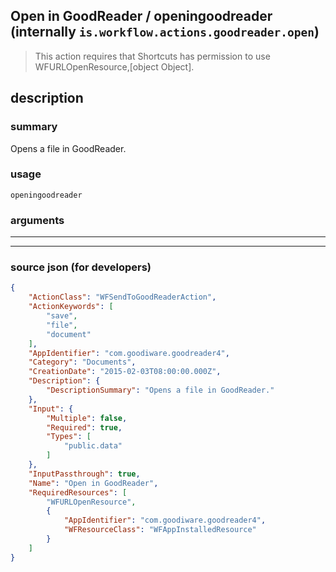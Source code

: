 
## Open in GoodReader / openingoodreader (internally `is.workflow.actions.goodreader.open`)

> This action requires that Shortcuts has permission to use WFURLOpenResource,[object Object].


## description

### summary

Opens a file in GoodReader.


### usage
```
openingoodreader 
```

### arguments

---



---

### source json (for developers)

```json
{
	"ActionClass": "WFSendToGoodReaderAction",
	"ActionKeywords": [
		"save",
		"file",
		"document"
	],
	"AppIdentifier": "com.goodiware.goodreader4",
	"Category": "Documents",
	"CreationDate": "2015-02-03T08:00:00.000Z",
	"Description": {
		"DescriptionSummary": "Opens a file in GoodReader."
	},
	"Input": {
		"Multiple": false,
		"Required": true,
		"Types": [
			"public.data"
		]
	},
	"InputPassthrough": true,
	"Name": "Open in GoodReader",
	"RequiredResources": [
		"WFURLOpenResource",
		{
			"AppIdentifier": "com.goodiware.goodreader4",
			"WFResourceClass": "WFAppInstalledResource"
		}
	]
}
```
